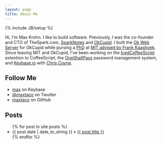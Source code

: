 ```yaml
---
layout: page
title: About Me
---
```

{% include JB/setup %}

Hi, I'm Max Krohn.  I like to build software.  Previously, I was
the co-founder and CTO of TheSpark.com, [SparkNotes](http://www.sparknotes.com)
and [OkCupid](http://okcupid.com).  I built the [Ok Web Server](http://okws.org)
for OkCupid while pursing a [PhD](http://pdos.csail.mit.edu/~max/docs/krohn-thesis.pdf)
at [MIT advised by Frank Kaashoek](http://pdos.csail.mit.edu). Since leaving MIT
and OkCupid, I've been working on the [IcedCoffeeScript](https://maxtaco.github.com/coffee-script)
extention to CoffeeScript, the [OneShallPass](https://oneshallpass.com) password
management system, and [Keybase.io](https://keybase.io) with [Chris Coyne](http://malgorithms.com).

## Follow Me

* [max](https://keybase.io/max) on Keybase
* [@maxtaco](https://twitter.com/maxtaco) on Twutter
* [maxtaco](https://github.com/maxtaco) on GitHub


## Posts

<ul class="posts">
  {% for post in site.posts %}
    <li><span>{{ post.date | date_to_string }}</span> &raquo; <a href="{{ BASE_PATH }}{{ post.url }}">{{ post.title }}</a></li>
  {% endfor %}
</ul>

